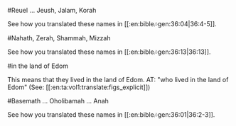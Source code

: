 #Reuel ... Jeush, Jalam, Korah

See how you translated these names in [[:en:bible:notes:gen:36:04|36:4-5]].

#Nahath, Zerah, Shammah, Mizzah

See how you translated these names in [[:en:bible:notes:gen:36:13|36:13]].

#in the land of Edom

This means that they lived in the land of Edom. AT: "who lived in the land of Edom" (See: [[:en:ta:vol1:translate:figs_explicit]])

#Basemath ... Oholibamah ... Anah

See how you translated these names in [[:en:bible:notes:gen:36:01|36:2-3]].